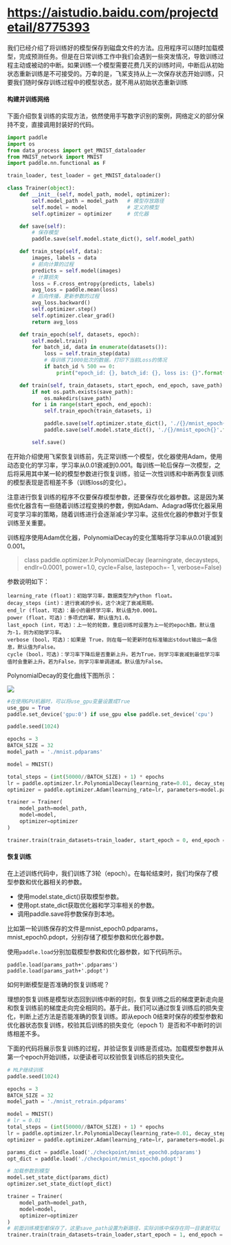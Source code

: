 ####
# https://aistudio.baidu.com/projectdetail/8775393
####

我们已经介绍了将训练好的模型保存到磁盘文件的方法。应用程序可以随时加载模型，完成预测任务。但是在日常训练工作中我们会遇到一些突发情况，导致训练过程主动或被动的中断。如果训练一个模型需要花费几天的训练时间，中断后从初始状态重新训练是不可接受的。万幸的是，飞桨支持从上一次保存状态开始训练，只要我们随时保存训练过程中的模型状态，就不用从初始状态重新训练

#### 构建并训练网络

下面介绍恢复训练的实现方法，依然使用手写数字识别的案例，网络定义的部分保持不变，直接调用封装好的代码。

```python
import paddle
import os
from data_process import get_MNIST_dataloader
from MNIST_network import MNIST
import paddle.nn.functional as F

train_loader, test_loader = get_MNIST_dataloader()

class Trainer(object):
    def __init__(self, model_path, model, optimizer):
        self.model_path = model_path   # 模型存放路径 
        self.model = model             # 定义的模型
        self.optimizer = optimizer     # 优化器

    def save(self):
        # 保存模型
        paddle.save(self.model.state_dict(), self.model_path)

    def train_step(self, data):
        images, labels = data
        # 前向计算的过程
        predicts = self.model(images)
        # 计算损失
        loss = F.cross_entropy(predicts, labels)
        avg_loss = paddle.mean(loss)
        # 后向传播，更新参数的过程
        avg_loss.backward()
        self.optimizer.step()
        self.optimizer.clear_grad()
        return avg_loss

    def train_epoch(self, datasets, epoch):
        self.model.train()
        for batch_id, data in enumerate(datasets()):
            loss = self.train_step(data)
            # 每训练了1000批次的数据，打印下当前Loss的情况
            if batch_id % 500 == 0:
                print("epoch_id: {}, batch_id: {}, loss is: {}".format(epoch, batch_id, loss.numpy()))

    def train(self, train_datasets, start_epoch, end_epoch, save_path):
        if not os.path.exists(save_path):
            os.makedirs(save_path)
        for i in range(start_epoch, end_epoch):
            self.train_epoch(train_datasets, i)

            paddle.save(self.optimizer.state_dict(), './{}/mnist_epoch{}'.format(save_path,i)+'.pdopt')
            paddle.save(self.model.state_dict(), './{}/mnist_epoch{}'.format(save_path,i)+'.pdparams')

        self.save()
```

在开始介绍使用飞桨恢复训练前，先正常训练一个模型，优化器使用Adam，使用动态变化的学习率，学习率从0.01衰减到0.001。每训练一轮后保存一次模型，之后将采用其中某一轮的模型参数进行恢复训练，验证一次性训练和中断再恢复训练的模型表现是否相差不多（训练loss的变化）。

注意进行恢复训练的程序不仅要保存模型参数，还要保存优化器参数。这是因为某些优化器含有一些随着训练过程变换的参数，例如Adam、Adagrad等优化器采用可变学习率的策略，随着训练进行会逐渐减少学习率。这些优化器的参数对于恢复训练至关重要。

训练程序使用Adam优化器，PolynomialDecay的变化策略将学习率从0.01衰减到0.001。
> class paddle.optimizer.lr.PolynomialDecay (learningrate, decaysteps, endlr=0.0001, power=1.0, cycle=False, lastepoch=- 1, verbose=False)

参数说明如下：

    learning_rate (float)：初始学习率，数据类型为Python float。
    decay_steps (int)：进行衰减的步长，这个决定了衰减周期。
    end_lr (float，可选）：最小的最终学习率，默认值为0.0001。
    power (float，可选)：多项式的幂，默认值为1.0。
    last_epoch (int，可选)：上一轮的轮数，重启训练时设置为上一轮的epoch数。默认值为-1，则为初始学习率。
    verbose (bool，可选)：如果是 True，则在每一轮更新时在标准输出stdout输出一条信息，默认值为False。
    cycle (bool，可选)：学习率下降后是否重新上升。若为True，则学习率衰减到最低学习率值时会重新上升。若为False，则学习率单调递减。默认值为False。

PolynomialDecay的变化曲线下图所示：

![](https://ai-studio-static-online.cdn.bcebos.com/4877393d22a445098adc002b53ebbbcef82f8b0ac46d409ca7e3a19e2622fe8a)


```python
#在使用GPU机器时，可以将use_gpu变量设置成True
use_gpu = True
paddle.set_device('gpu:0') if use_gpu else paddle.set_device('cpu')

paddle.seed(1024)

epochs = 3
BATCH_SIZE = 32
model_path = './mnist.pdparams'

model = MNIST()

total_steps = (int(50000//BATCH_SIZE) + 1) * epochs
lr = paddle.optimizer.lr.PolynomialDecay(learning_rate=0.01, decay_steps=total_steps, end_lr=0.001)
optimizer = paddle.optimizer.Adam(learning_rate=lr, parameters=model.parameters())

trainer = Trainer(
    model_path=model_path,
    model=model,
    optimizer=optimizer
)

trainer.train(train_datasets=train_loader, start_epoch = 0, end_epoch = epochs, save_path='checkpoint')
```

#### 恢复训练

在上述训练代码中，我们训练了3轮（epoch）。在每轮结束时，我们均保存了模型参数和优化器相关的参数。

- 使用model.state_dict()获取模型参数。
- 使用opt.state_dict获取优化器和学习率相关的参数。
- 调用paddle.save将参数保存到本地。

比如第一轮训练保存的文件是mnist_epoch0.pdparams，mnist_epoch0.pdopt，分别存储了模型参数和优化器参数。

使用`paddle.load`分别加载模型参数和优化器参数，如下代码所示。

```
paddle.load(params_path+'.pdparams')
paddle.load(params_path+'.pdopt')
```
如何判断模型是否准确的恢复训练呢？

理想的恢复训练是模型状态回到训练中断的时刻，恢复训练之后的梯度更新走向是和恢复训练前的梯度走向完全相同的。基于此，我们可以通过恢复训练后的损失变化，判断上述方法是否能准确的恢复训练。即从epoch 0结束时保存的模型参数和优化器状态恢复训练，校验其后训练的损失变化（epoch 1）是否和不中断时的训练相差不多。


下面的代码将展示恢复训练的过程，并验证恢复训练是否成功。加载模型参数并从第一个epoch开始训练，以便读者可以校验恢复训练后的损失变化。


```python
# MLP继续训练
paddle.seed(1024)

epochs = 3
BATCH_SIZE = 32
model_path = './mnist_retrain.pdparams'

model = MNIST()
# lr = 0.01
total_steps = (int(50000//BATCH_SIZE) + 1) * epochs
lr = paddle.optimizer.lr.PolynomialDecay(learning_rate=0.01, decay_steps=total_steps, end_lr=0.001)
optimizer = paddle.optimizer.Adam(learning_rate=lr, parameters=model.parameters())

params_dict = paddle.load('./checkpoint/mnist_epoch0.pdparams')
opt_dict = paddle.load('./checkpoint/mnist_epoch0.pdopt')

# 加载参数到模型
model.set_state_dict(params_dict)
optimizer.set_state_dict(opt_dict)

trainer = Trainer(
    model_path=model_path,
    model=model,
    optimizer=optimizer
)
# 前面训练模型都保存了，这里save_path设置为新路径，实际训练中保存在同一目录就可以
trainer.train(train_datasets=train_loader,start_epoch = 1, end_epoch = epochs, save_path='checkpoint_con')
```